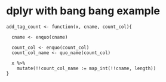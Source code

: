 # dplyr with bang bang example

```{r}
add_tag_count <- function(x, cname, count_col){
  
  cname <- enquo(cname)
  
  count_col <- enquo(count_col)
  count_col_name <- quo_name(count_col)

  x %>% 
    mutate(!!count_col_name := map_int(!!cname, length))
}
```

